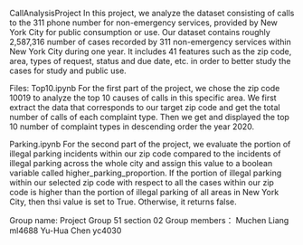 CallAnalysisProject
In this project, we analyze the dataset consisting of calls to the 311 phone number for non-emergency services, provided by New York City for public consumption or use. Our dataset contains roughly 2,587,316 number of cases recorded by 311 non-emergency services within New York City during one year. It includes 41 features such as the zip code, area, types of request, status and due date, etc. in order to better study the cases for study and public use.

Files:
Top10.ipynb
For the first part of the project, we chose the zip code 10019 to analyze the top 10 causes of calls in this specific area. We first extract the data that corresponds to our target zip code and get the total number of calls of each complaint type. Then we get and displayed the top 10 number of complaint types in descending order the year 2020.

Parking.ipynb
For the second part of the project, we evaluate the portion of illegal parking incidents within our zip code compared to the incidents of illegal parking across the whole city and assign this value to a boolean variable called higher_parking_proportion. If the portion of illegal parking within our selected zip code with respect to all the cases within our zip code is higher than the portion of illegal parking of all areas in New York City, then thsi value is set to True. Otherwise, it returns false.

Group name: Project Group 51
section 02
Group members：
Muchen Liang ml4688
Yu-Hua Chen yc4030
